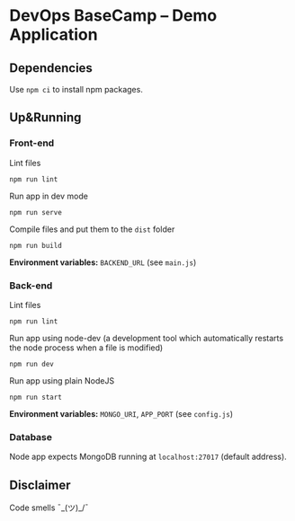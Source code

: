 # DevOps BaseCamp – Demo Application

## Dependencies

Use `npm ci` to install npm packages.

## Up&Running

### Front-end

Lint files

```
npm run lint
```

Run app in dev mode 

```
npm run serve
```

Compile files and put them to the `dist` folder

```
npm run build
```

**Environment variables:** `BACKEND_URL` (see `main.js`)

### Back-end

Lint files

```
npm run lint
```

Run app using node-dev (a development tool which automatically restarts the node process when a file is modified)

```
npm run dev
```

Run app using plain NodeJS

```
npm run start
```

**Environment variables:** `MONGO_URI`, `APP_PORT` (see `config.js`)

### Database

Node app expects MongoDB running at `localhost:27017` (default address).

## Disclaimer

Code smells ¯\_(ツ)_/¯
